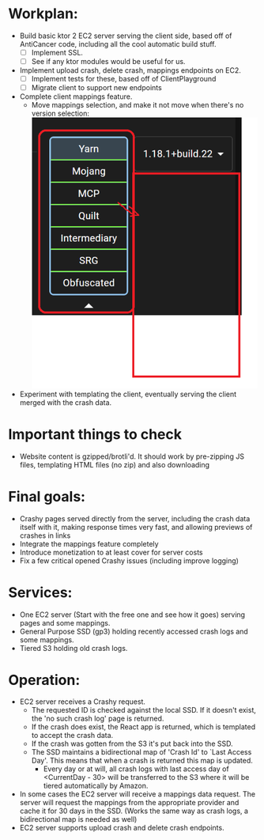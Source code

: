 
# Workplan:

- Build basic ktor 2 EC2 server serving the client side, based off of AntiCancer code, including all the cool automatic build stuff.
  - [ ] Implement SSL.
  - [ ] See if any ktor modules would be useful for us. 
- Implement upload crash, delete crash, mappings endpoints on EC2.
  -[ ] Implement tests for these, based off of ClientPlayground
  -[ ] Migrate client to support new endpoints
- Complete client mappings feature.
  - Move mappings selection, and make it not move when there's no version selection:  
  ![img.png](img.png)
- Experiment with templating the client, eventually serving the client merged with the crash data.

# Important things to check
- Website content is gzipped/brotli'd. It should work by pre-zipping JS files, templating HTML files (no zip) and also downloading 




# Final goals:
- Crashy pages served directly from the server, including the crash data itself with it, making response times very fast, and allowing previews of crashes in links
- Integrate the mappings feature completely
- Introduce monetization to at least cover for server costs
- Fix a few critical opened Crashy issues (including improve logging)

# Services:

- One EC2 server (Start with the free one and see how it goes) serving pages and some mappings. 
- General Purpose SSD (gp3) holding recently accessed crash logs and some mappings.
- Tiered S3 holding old crash logs.

# Operation:

- EC2 server receives a Crashy request. 
  - The requested ID is checked against the local SSD. If it doesn't exist, the 'no such crash log' page is returned.
  - If the crash does exist, the React app is returned, which is templated to accept the crash data. 
  - If the crash was gotten from the S3 it's put back into the SSD. 
  - The SSD maintains a bidirectional map of 'Crash Id' to `Last Access Day'. This means that when a crash is returned this map is updated. 
    - Every day or at will, all crash logs with last access day of <CurrentDay - 30> will be transferred to the S3 where it will be tiered automatically by Amazon.
- In some cases the EC2 server will receive a mappings data request. The server will request the mappings from the appropriate provider and cache it for 30 days in the SSD. (Works the same way as crash logs, a bidirectional map is needed as well)
- EC2 server supports upload crash and delete crash endpoints.
